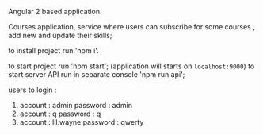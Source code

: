 Angular 2 based application.

Courses application, service where users can subscribe for some courses , add new and update their skills;

to install project run 'npm i'.

to start project run 'npm start'; (application will starts on ```localhost:9000```)
to start server API run in separate console 'npm run api'; 

users to login   :
1) account : admin
   password : admin
2) account : q
   password : q
3) account : lil.wayne
   password : qwerty